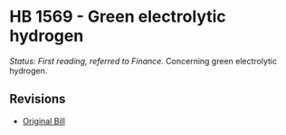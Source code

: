 # HB 1569 - Green electrolytic hydrogen
*Status: First reading, referred to Finance.*
Concerning green electrolytic hydrogen.

## Revisions
* [Original Bill](1/)